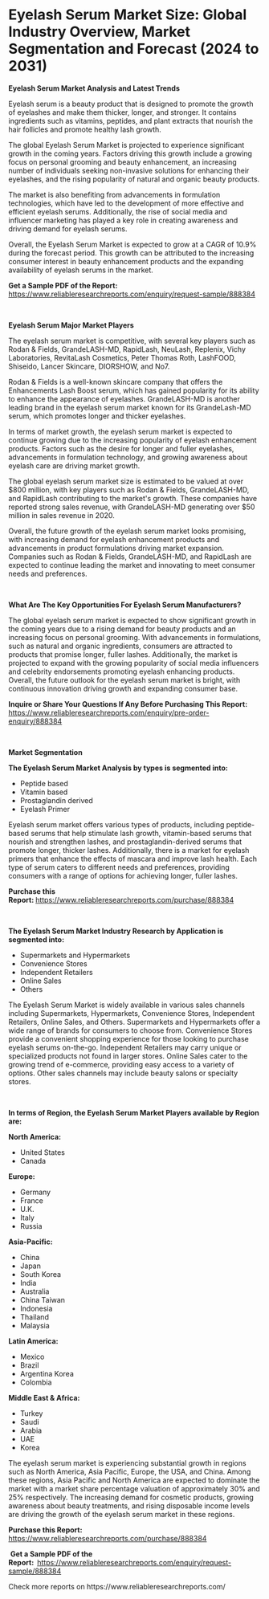 <p><h1>Eyelash Serum Market Size: Global Industry Overview, Market Segmentation and Forecast (2024 to 2031)</h1></p><p><strong>Eyelash Serum Market Analysis and Latest Trends</strong></p>
<p><p>Eyelash serum is a beauty product that is designed to promote the growth of eyelashes and make them thicker, longer, and stronger. It contains ingredients such as vitamins, peptides, and plant extracts that nourish the hair follicles and promote healthy lash growth.</p><p>The global Eyelash Serum Market is projected to experience significant growth in the coming years. Factors driving this growth include a growing focus on personal grooming and beauty enhancement, an increasing number of individuals seeking non-invasive solutions for enhancing their eyelashes, and the rising popularity of natural and organic beauty products.</p><p>The market is also benefiting from advancements in formulation technologies, which have led to the development of more effective and efficient eyelash serums. Additionally, the rise of social media and influencer marketing has played a key role in creating awareness and driving demand for eyelash serums.</p><p>Overall, the Eyelash Serum Market is expected to grow at a CAGR of 10.9% during the forecast period. This growth can be attributed to the increasing consumer interest in beauty enhancement products and the expanding availability of eyelash serums in the market.</p></p>
<p><strong>Get a Sample PDF of the Report:&nbsp;</strong> <a href="https://www.reliableresearchreports.com/enquiry/request-sample/888384">https://www.reliableresearchreports.com/enquiry/request-sample/888384</a></p>
<p>&nbsp;</p>
<p><strong>Eyelash Serum Major Market Players</strong></p>
<p><p>The eyelash serum market is competitive, with several key players such as Rodan & Fields, GrandeLASH-MD, RapidLash, NeuLash, Replenix, Vichy Laboratories, RevitaLash Cosmetics, Peter Thomas Roth, LashFOOD, Shiseido, Lancer Skincare, DIORSHOW, and No7.</p><p>Rodan & Fields is a well-known skincare company that offers the Enhancements Lash Boost serum, which has gained popularity for its ability to enhance the appearance of eyelashes. GrandeLASH-MD is another leading brand in the eyelash serum market known for its GrandeLash-MD serum, which promotes longer and thicker eyelashes.</p><p>In terms of market growth, the eyelash serum market is expected to continue growing due to the increasing popularity of eyelash enhancement products. Factors such as the desire for longer and fuller eyelashes, advancements in formulation technology, and growing awareness about eyelash care are driving market growth.</p><p>The global eyelash serum market size is estimated to be valued at over $800 million, with key players such as Rodan & Fields, GrandeLASH-MD, and RapidLash contributing to the market's growth. These companies have reported strong sales revenue, with GrandeLASH-MD generating over $50 million in sales revenue in 2020.</p><p>Overall, the future growth of the eyelash serum market looks promising, with increasing demand for eyelash enhancement products and advancements in product formulations driving market expansion. Companies such as Rodan & Fields, GrandeLASH-MD, and RapidLash are expected to continue leading the market and innovating to meet consumer needs and preferences.</p></p>
<p>&nbsp;</p>
<p><strong>What Are The Key Opportunities For Eyelash Serum Manufacturers?</strong></p>
<p><p>The global eyelash serum market is expected to show significant growth in the coming years due to a rising demand for beauty products and an increasing focus on personal grooming. With advancements in formulations, such as natural and organic ingredients, consumers are attracted to products that promise longer, fuller lashes. Additionally, the market is projected to expand with the growing popularity of social media influencers and celebrity endorsements promoting eyelash enhancing products. Overall, the future outlook for the eyelash serum market is bright, with continuous innovation driving growth and expanding consumer base.</p></p>
<p><strong>Inquire or Share Your Questions If Any Before Purchasing This Report:</strong> <a href="https://www.reliableresearchreports.com/enquiry/pre-order-enquiry/888384">https://www.reliableresearchreports.com/enquiry/pre-order-enquiry/888384</a></p>
<p>&nbsp;</p>
<p><strong>Market Segmentation</strong></p>
<p><strong>The Eyelash Serum Market Analysis by types is segmented into:</strong></p>
<p><ul><li>Peptide based</li><li>Vitamin based</li><li>Prostaglandin derived</li><li>Eyelash Primer</li></ul></p>
<p><p>Eyelash serum market offers various types of products, including peptide-based serums that help stimulate lash growth, vitamin-based serums that nourish and strengthen lashes, and prostaglandin-derived serums that promote longer, thicker lashes. Additionally, there is a market for eyelash primers that enhance the effects of mascara and improve lash health. Each type of serum caters to different needs and preferences, providing consumers with a range of options for achieving longer, fuller lashes.</p></p>
<p><strong>Purchase this Report:&nbsp;</strong><a href="https://www.reliableresearchreports.com/purchase/888384">https://www.reliableresearchreports.com/purchase/888384</a></p>
<p>&nbsp;</p>
<p><strong>The Eyelash Serum Market Industry Research by Application is segmented into:</strong></p>
<p><ul><li>Supermarkets and Hypermarkets</li><li>Convenience Stores</li><li>Independent Retailers</li><li>Online Sales</li><li>Others</li></ul></p>
<p><p>The Eyelash Serum Market is widely available in various sales channels including Supermarkets, Hypermarkets, Convenience Stores, Independent Retailers, Online Sales, and Others. Supermarkets and Hypermarkets offer a wide range of brands for consumers to choose from. Convenience Stores provide a convenient shopping experience for those looking to purchase eyelash serums on-the-go. Independent Retailers may carry unique or specialized products not found in larger stores. Online Sales cater to the growing trend of e-commerce, providing easy access to a variety of options. Other sales channels may include beauty salons or specialty stores.</p></p>
<p>&nbsp;</p>
<p><strong>In terms of Region, the Eyelash Serum Market Players available by Region are:</strong></p>
<p>
    <p> <strong> North America: </strong>
        <ul>
            <li>United States</li>
            <li>Canada</li>
        </ul>
        </p> 
    <p> <strong> Europe: </strong>
        <ul>
            <li>Germany</li>
            <li>France</li>
            <li>U.K.</li>
            <li>Italy</li>
            <li>Russia</li>
        </ul>
        </p> 
    <p> <strong> Asia-Pacific: </strong>
        <ul>
            <li>China</li>
            <li>Japan</li>
            <li>South Korea</li>
            <li>India</li>
            <li>Australia</li>
            <li>China Taiwan</li>
            <li>Indonesia</li>
            <li>Thailand</li>
            <li>Malaysia</li>
        </ul>
        </p> 
    <p> <strong> Latin America: </strong>
        <ul>
            <li>Mexico</li>
            <li>Brazil</li>
            <li>Argentina Korea</li>
            <li>Colombia</li>
        </ul>
        </p> 
    <p> <strong> Middle East & Africa: </strong>
        <ul>
            <li>Turkey</li>
            <li>Saudi</li>
            <li>Arabia</li>
            <li>UAE</li>
            <li>Korea</li>
        </ul>
    </p>
    </p>
<p><p>The eyelash serum market is experiencing substantial growth in regions such as North America, Asia Pacific, Europe, the USA, and China. Among these regions, Asia Pacific and North America are expected to dominate the market with a market share percentage valuation of approximately 30% and 25% respectively. The increasing demand for cosmetic products, growing awareness about beauty treatments, and rising disposable income levels are driving the growth of the eyelash serum market in these regions.</p></p>
<p><strong>Purchase this Report: </strong><a href="https://www.reliableresearchreports.com/purchase/888384">https://www.reliableresearchreports.com/purchase/888384</a></p>
<p>&nbsp;<strong>Get a Sample PDF of the Report:&nbsp;&nbsp;</strong><a href="https://www.reliableresearchreports.com/enquiry/request-sample/888384">https://www.reliableresearchreports.com/enquiry/request-sample/888384</a></p>
<p><strong></strong></p>
<p>Check more reports on https://www.reliableresearchreports.com/</p>